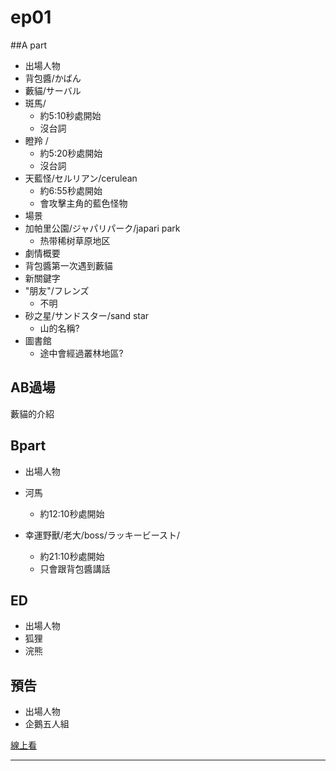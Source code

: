 
# ep01
##A part
* 出場人物
 * 背包醬/かばん
 * 藪貓/サーバル
 * 斑馬/
   * 約5:10秒處開始
   * 沒台詞
 * 瞪羚 /
   * 約5:20秒處開始
   * 沒台詞
 * 天藍怪/セルリアン/cerulean
   * 約6:55秒處開始
   * 會攻擊主角的藍色怪物
* 場景
 * 加帕里公園/ジャパリパーク/japari park
   * 热带稀树草原地区
* 劇情概要
 * 背包醬第一次遇到藪貓
* 新關鍵字
 * "朋友"/フレンズ
   * 不明
 * 砂之星/サンドスター/sand star
   * 山的名稱?
 * 圖書館
   * 途中會經過叢林地區?

## AB過場
藪貓的介紹

## Bpart  

* 出場人物
 * 河馬  
   * 約12:10秒處開始
 * 幸運野獸/老大/boss/ラッキービースト/


   * 約21:10秒處開始
   * 只會跟背包醬講話

## ED

* 出場人物
 * 狐狸
 * 浣熊

## 預告

* 出場人物
 * 企鵝五人組
 






[線上看][z01]

***
[z01]:http://bangumi.bilibili.com/anime/5796/play#100603